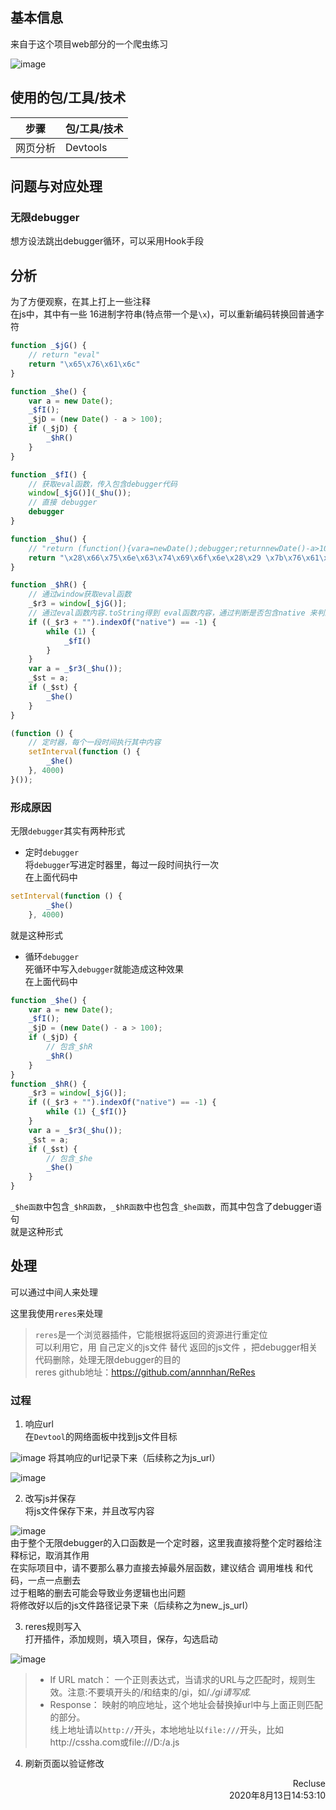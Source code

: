 
## 基本信息
来自于这个项目web部分的一个爬虫练习  
<!-- ![](info_res/page_preview.png)   -->
![image](https://i.loli.net/2020/08/18/54aYrVUq3yCD2iB.png)  

## 使用的包/工具/技术
|步骤|包/工具/技术|
|--|--|
|网页分析|Devtools|

## 问题与对应处理  
### 无限debugger  
想方设法跳出debugger循环，可以采用Hook手段

## 分析  
为了方便观察，在其上打上一些注释  
在js中，其中有一些 16进制字符串(特点带一个是`\x`)，可以重新编码转换回普通字符  
~~~javascript
function _$jG() {
    // return "eval"
    return "\x65\x76\x61\x6c"
}

function _$he() {
    var a = new Date();
    _$fI();
    _$jD = (new Date() - a > 100);
    if (_$jD) {
        _$hR()
    }
}

function _$fI() {
    // 获取eval函数，传入包含debugger代码
    window[_$jG()](_$hu());
    // 直接 debugger
    debugger
}

function _$hu() {
    // "return (function(){vara=newDate();debugger;returnnewDate()-a>100;}())"
    return "\x28\x66\x75\x6e\x63\x74\x69\x6f\x6e\x28\x29 \x7b\x76\x61\x72 \x61 \x3d \x6e\x65\x77 \x44\x61\x74\x65\x28\x29\x3b \x64\x65\x62\x75\x67\x67\x65\x72\x3b \x72\x65\x74\x75\x72\x6e \x6e\x65\x77 \x44\x61\x74\x65\x28\x29 \x2d \x61 \x3e \x31\x30\x30\x3b\x7d\x28\x29\x29"
}

function _$hR() {
    // 通过window获取eval函数
    _$r3 = window[_$jG()];
    // 通过eval函数内容.toString得到 eval函数内容，通过判断是否包含native 来判断是否是原生函数
    if ((_$r3 + "").indexOf("native") == -1) {
        while (1) {
            _$fI()
        }
    }
    var a = _$r3(_$hu());
    _$st = a;
    if (_$st) {
        _$he()
    }
}

(function () {
    // 定时器，每个一段时间执行其中内容
    setInterval(function () {
        _$he()
    }, 4000)
}());
~~~

### 形成原因
无限`debugger`其实有两种形式  
* 定时`debugger`  
将`debugger`写进定时器里，每过一段时间执行一次  
在上面代码中    
~~~javascript
setInterval(function () {
        _$he()
    }, 4000)
~~~
就是这种形式

* 循环`debugger`  
死循环中写入`debugger`就能造成这种效果  
在上面代码中    
~~~javascript
function _$he() {
    var a = new Date();
    _$fI();
    _$jD = (new Date() - a > 100);
    if (_$jD) {
        // 包含_$hR
        _$hR()
    }
}
function _$hR() {
    _$r3 = window[_$jG()];
    if ((_$r3 + "").indexOf("native") == -1) {
        while (1) {_$fI()}
    }
    var a = _$r3(_$hu());
    _$st = a;
    if (_$st) {
        // 包含_$he
        _$he()
    }
}
~~~
`_$he函数`中包含`_$hR函数`，`_$hR函数`中也包含`_$he函数`，而其中包含了debugger语句  
就是这种形式

## 处理  
可以通过中间人来处理  

这里我使用`reres`来处理  
>`reres`是一个浏览器插件，它能根据将返回的资源进行重定位  
可以利用它，用 自己定义的js文件 替代 返回的js文件 ，把debugger相关代码删除，处理无限debugger的目的  
>reres github地址：https://github.com/annnhan/ReRes  

### 过程
1. 响应url  
在`Devtool`的网络面板中找到js文件目标  
<!-- ![](info_res/wherejs.png)   -->
![image](https://i.loli.net/2020/08/18/q4OFs2X1eEd95So.png)
将其响应的url记录下来（后续称之为js_url）  
<!-- ![](info_res/js_url.png)   -->
![image](https://i.loli.net/2020/08/18/OcfT8x9QSBE5dXW.png)

2. 改写js并保存  
将js文件保存下来，并且改写内容  
<!-- ![](info_res/edit_js.png)   -->
![image](https://i.loli.net/2020/08/18/YcpbyLmTZzv23kf.png)  
由于整个无限debugger的入口函数是一个定时器，这里我直接将整个定时器给注释标记，取消其作用  
在实际项目中，请不要那么暴力直接去掉最外层函数，建议结合 调用堆栈 和代码，一点一点删去  
过于粗略的删去可能会导致业务逻辑也出问题  
将修改好以后的js文件路径记录下来（后续称之为new_js_url）

3. reres规则写入  
打开插件，添加规则，填入项目，保存，勾选启动  
<!-- ![](info_res/reres_add.png)   -->
![image](https://i.loli.net/2020/08/18/pM7bm2eAIU8Owjg.png)  

>* If URL match： 一个正则表达式，当请求的URL与之匹配时，规则生效。注意:不要填开头的/和结束的/gi，如/.*/gi请写成.*  
>* Response： 映射的响应地址，这个地址会替换掉url中与上面正则匹配的部分。  
线上地址请以`http://`开头，本地地址以`file:///`开头，比如http://cssha.com或file:///D:/a.js  

4. 刷新页面以验证修改  

<p style="text-align:right">Recluse<br>2020年8月13日14:53:10 </p>